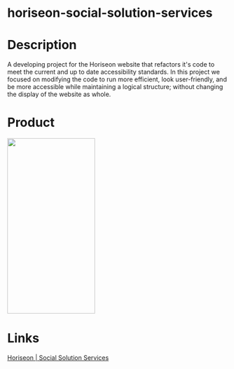 # horiseon-social-solution-services


# Description

A developing project for the Horiseon website that refactors it's code to meet the current and up to date accessibility standards. In this project we focused on modifying the code to run more efficient,  look user-friendly, and be more accessible while maintaining a logical structure; without changing the display of the website as whole.

# Product

<img src="https://user-images.githubusercontent.com/80929740/115324197-515c9b80-a13e-11eb-9845-3561d11cc6a3.png" width="200" height="400"/>


# Links

[Horiseon | Social Solution Services](https://tannercarter.github.io/horiseon-social-solution-services/ )
